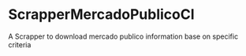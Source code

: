 # ScrapperMercadoPublicoCl
A Scrapper to download mercado publico information base on specific criteria
